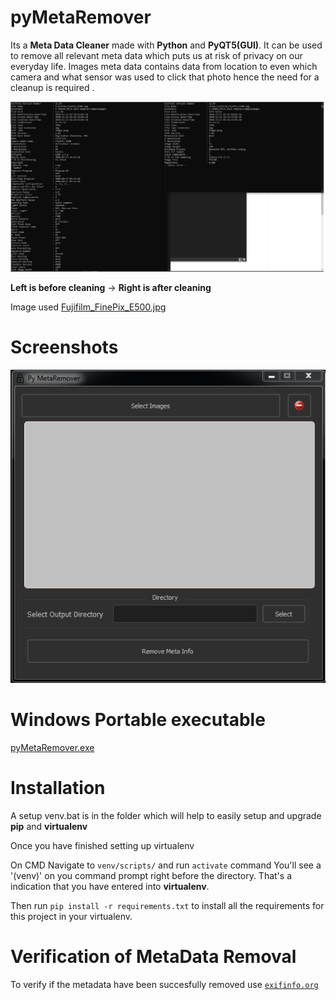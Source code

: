 # pyMetaRemover

Its a **Meta Data Cleaner** made with **Python** and **PyQT5(GUI)**. It can be used to remove all relevant meta data which puts us at risk of privacy on our everyday life. Images meta data contains data from location to even which camera and what sensor was used to click that photo hence the need for a cleanup is required .

<img src="docs/Comparison.png">

**Left is before cleaning** -> **Right is after cleaning**

Image used <a href="SampleImages/Fujifilm_FinePix_E500.jpg"> Fujifilm_FinePix_E500.jpg </a>

# Screenshots

<img src="docs/MainScreen.PNG">

# Windows Portable executable

<a href="https://github.com/rahulmistri1997/pyMetaRemover/releases/download/v1.0/pymetacleaner-Windows.exe"> pyMetaRemover.exe </a>

# Installation

A setup venv.bat is in the folder which will help to easily setup and upgrade **pip** and **virtualenv**

Once you have finished setting up virtualenv

On CMD Navigate to `venv/scripts/` and run `activate` command
You'll see a '(venv)' on you command prompt right before the directory. That's a indication that you have entered into **virtualenv**.

Then run `pip install -r requirements.txt` to install all the requirements for this project in your virtualenv.

# Verification of MetaData Removal

To verify if the metadata have been succesfully removed use <a href="https://exifinfo.org/"> `exifinfo.org` </a>

